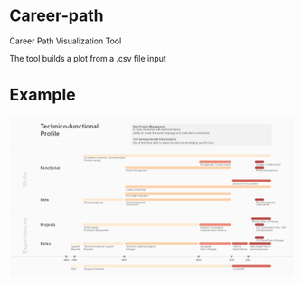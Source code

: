 # Career-path

Career Path Visualization Tool

The tool builds a plot from a .csv file input

# Example

![career path plot](www/career_path_en.png)
